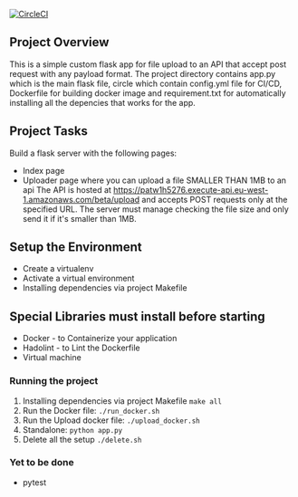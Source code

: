 [![CircleCI](https://circleci.com/gh/JohnOMDev/flask-app-upload-file.svg?style=svg)](https://circleci.com/gh/JohnOMDev/flask-app-upload-file)


## Project Overview
This is a simple custom flask app for file upload to an API that accept post request with any payload format. The project directory contains app.py which is the main flask file, circle which contain config.yml file for CI/CD, Dockerfile for building docker image and requirement.txt for automatically installing all the depencies that works for the app.

## Project Tasks
Build a flask server with the following pages:
* Index page
* Uploader page where you can upload a file SMALLER THAN 1MB to an api
The API is hosted at https://patw1h5276.execute-api.eu-west-1.amazonaws.com/beta/upload and accepts POST requests only at the specified URL. The server must manage checking the file size and only send it if it's smaller than 1MB.

## Setup the Environment
* Create a virtualenv
* Activate a virtual environment
* Installing dependencies via project Makefile

##  Special Libraries must install before starting
* Docker - to Containerize your application
* Hadolint - to Lint the Dockerfile
* Virtual machine

### Running the project

1. Installing dependencies via project Makefile `make all`
2. Run the Docker file:  `./run_docker.sh`
3. Run the Upload docker file:  `./upload_docker.sh`
4. Standalone:  `python app.py`
5. Delete all the setup  `./delete.sh`

### Yet to be done
* pytest